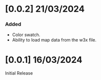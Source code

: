 # [0.0.2] 21/03/2024

### Added
- Color swatch.
- Ability to load map data from the w3x file.

# [0.0.1] 16/03/2024
Initial Release
